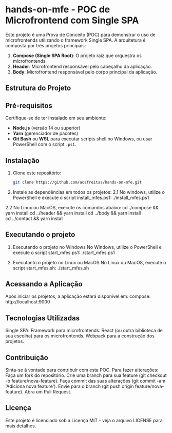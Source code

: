 # hands-on-mfe - POC de Microfrontend com Single SPA

Este projeto é uma Prova de Conceito (POC) para demonstrar o uso de microfrontends utilizando o framework Single SPA. A arquitetura é composta por três projetos principais: 

1. **Compose (Single SPA Root)**: O projeto raiz que orquestra os microfrontends.
2. **Header**: Microfrontend responsável pelo cabeçalho da aplicação.
3. **Body**: Microfrontend responsável pelo corpo principal da aplicação.

## Estrutura do Projeto


## Pré-requisitos

Certifique-se de ter instalado em seu ambiente:

- **Node.js** (versão 14 ou superior)
- **Yarn** (gerenciador de pacotes)
- **Git Bash** ou **WSL** para executar scripts shell no Windows, ou usar PowerShell com o script `.ps1`.

## Instalação

1. Clone este repositório:
   ```bash
   git clone https://github.com/acsfreitas/hands-on-mfe.git

2. Instale as dependências em todos os projetos:
  2.1 No windows, utilize o PowerShell e execute o script install_mfes.ps1:
    ./install_mfes.ps1
  
  2.2 No Linux ou  MacOS, execute os comandos abaixo:
  cd ./compose && yarn install
  cd ../header && yarn install
  cd ../body && yarn install  
  cd ../contact && yarn install


## Executando o projeto


1. Executando o projeto no Windows
  No Windows, utilize o PowerShell e execute o script start_mfes.ps1:
    ./start_mfes.ps1

2. Executanto o projeto no Linux ou MacOS
  No Linux ou MacOS, execute o script start_mfes.sh:
    ./start_mfes.sh

## Acessando a Aplicação

Após iniciar os projetos, a aplicação estará disponível em:
    compose: http://localhost:9000

## Tecnologias Utilizadas

  Single SPA: Framework para microfrontends.
  React (ou outra biblioteca de sua escolha) para os microfrontends.
  Webpack para a construção dos projetos.

## Contribuição

  Sinta-se à vontade para contribuir com esta POC. Para fazer alterações:
    Faça um fork do repositório.
    Crie uma branch para sua feature (git checkout -b feature/nova-feature).
    Faça commit das suas alterações (git commit -am 'Adiciona nova feature').
    Envie para o branch (git push origin feature/nova-feature).
    Abra um Pull Request.

## Licença

  Este projeto é licenciado sob a Licença MIT - veja o arquivo LICENSE para mais detalhes.

